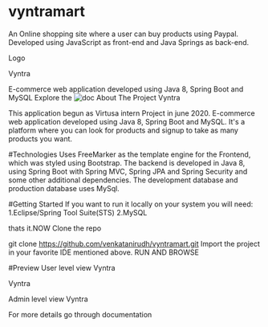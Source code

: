 # vyntramart
An Online shopping site where a user can buy products using Paypal. Developed using JavaScript as front-end and Java Springs as back-end.


Logo

Vyntra

E-commerce web application developed using Java 8, Spring Boot and MySQL
Explore the ![doc](https://github.com/venkatanirudh/vyntramart/tree/master/Documentation)
About The Project
Vyntra


This application begun as Virtusa intern Project in june 2020.
E-commerce web application developed using Java 8, Spring Boot and MySQL.
It's a platform where you can look for products and signup to take as many products you want.

#Technologies
Uses FreeMarker as the template engine for the Frontend, which was styled using Bootstrap.
The backend is developed in Java 8, using Spring Boot with Spring MVC, Spring JPA and Spring Security and some other additional dependencies.
The development database and production database uses MySql.

#Getting Started
If you want to run it locally on your system you will need:
1.Eclipse/Spring Tool Suite(STS)
2.MySQL

thats it.NOW
Clone the repo

git clone https://github.com/venkatanirudh/vyntramart.git
Import the project in your favorite IDE mentioned above.
RUN AND BROWSE

#Preview
User level view
Vyntra


Vyntra


Admin level view
Vyntra

For more details go through documentation
